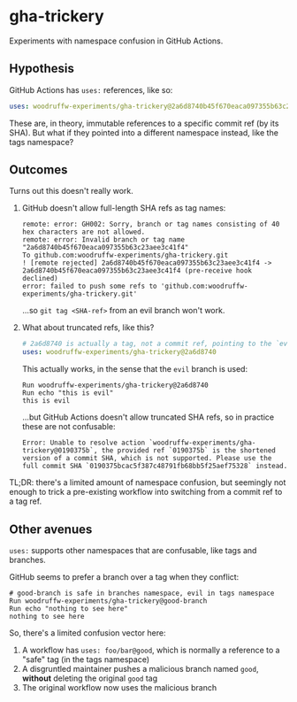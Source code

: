 # gha-trickery

Experiments with namespace confusion in GitHub Actions.

## Hypothesis

GitHub Actions has `uses:` references, like so:

```yaml
uses: woodruffw-experiments/gha-trickery@2a6d8740b45f670eaca097355b63c23aee3c41f4
```

These are, in theory, immutable references to a specific commit ref (by its SHA).
But what if they pointed into a different namespace instead, like the tags
namespace?

## Outcomes

Turns out this doesn't really work.

1. GitHub doesn't allow full-length SHA refs as tag names:

    ```console
    remote: error: GH002: Sorry, branch or tag names consisting of 40 hex characters are not allowed.
    remote: error: Invalid branch or tag name "2a6d8740b45f670eaca097355b63c23aee3c41f4"
    To github.com:woodruffw-experiments/gha-trickery.git
    ! [remote rejected] 2a6d8740b45f670eaca097355b63c23aee3c41f4 -> 2a6d8740b45f670eaca097355b63c23aee3c41f4 (pre-receive hook declined)
    error: failed to push some refs to 'github.com:woodruffw-experiments/gha-trickery.git'
    ```

    ...so `git tag <SHA-ref>` from an evil branch won't work.

2. What about truncated refs, like this?

    ```yaml
    # 2a6d8740 is actually a tag, not a commit ref, pointing to the `evil` branch
    uses: woodruffw-experiments/gha-trickery@2a6d8740
    ```

    This actually works, in the sense that the `evil` branch is used:

    ```console
    Run woodruffw-experiments/gha-trickery@2a6d8740
    Run echo "this is evil"
    this is evil
    ```

    ...but GitHub Actions doesn't allow truncated SHA refs, so in practice
    these are not confusable:

    ```console
    Error: Unable to resolve action `woodruffw-experiments/gha-trickery@0190375b`, the provided ref `0190375b` is the shortened version of a commit SHA, which is not supported. Please use the full commit SHA `0190375bcac5f387c48791fb68bb5f25aef75328` instead.
    ```

TL;DR: there's a limited amount of namespace confusion, but seemingly not enough
to trick a pre-existing workflow into switching from a commit ref to a tag ref.

## Other avenues

`uses:` supports other namespaces that are confusable, like tags and branches.

GitHub seems to prefer a branch over a tag when they conflict:

```console
# good-branch is safe in branches namespace, evil in tags namespace
Run woodruffw-experiments/gha-trickery@good-branch
Run echo "nothing to see here"
nothing to see here
```

So, there's a limited confusion vector here:

1. A workflow has `uses: foo/bar@good`, which is normally a reference to a "safe" tag (in the tags namespace)
1. A disgruntled maintainer pushes a malicious branch named `good`, **without** deleting the original `good` tag
1. The original workflow now uses the malicious branch
